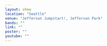 ```yaml
---
layout: show
location: "Seattle"
venue: "Jefferson Jumpstart!, Jefferson Park"
bands: ""
link: ""
poster: ""
youtube: ""
---
```



